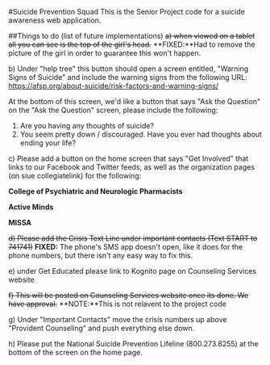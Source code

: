 #Suicide Prevention Squad
This is the Senior Project code for a suicide awareness web application.

##Things to do (list of future implementations)
~~a) when viewed on a tablet all you can see is the top of the girl's head.~~
  **FIXED:**Had to remove the picture of the girl in order to guarantee this won't happen.

b) Under "help tree" this button should open a screen entitled, "Warning Signs of Suicide" and include the warning signs from the following URL: <https://afsp.org/about-suicide/risk-factors-and-warning-signs/> 

At the bottom of this screen, we'd like a button that says "Ask the Question" on the "Ask the Question" screen, please include the following:
  1. Are you having any thoughts of suicide?
  2. You seem pretty down / discouraged.  Have you ever had thoughts about ending your life?

c) Please add a button on the home screen that says "Get Involved" that links to our Facebook and Twitter feeds, as well as the organization pages (on siue collegiatelink) for the following:

**College of Psychiatric and Neurologic Pharmacists**

**Active Minds**

**MISSA**

~~d) Please add the Crisis Text Line under important contacts (Text START to 741741)~~
  **FIXED:** The phone's SMS app doesn't open, like it does for the phone numbers, but there isn't any easy way to fix this.

e) under Get Educated please link to Kognito page on Counseling Services website

~~f) This will be posted on Counseling Services website once its done. We have approval.~~
  **NOTE:**This is not relavent to the project code

g) Under "Important Contacts" move the crisis numbers up above "Provident Counseling" and push everything else down.

h) Please put the National Suicide Prevention Lifeline (800.273.8255) at the bottom of the screen on the home page.
